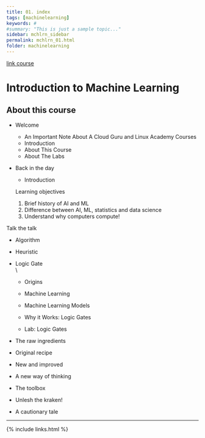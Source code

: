 ```yaml
---
title: 01. index
tags: [machinelearning]
keywords: #
#summary: "This is just a sample topic..."
sidebar: mchlrn_sidebar
permalink: mchlrn_01.html
folder: machinelearning
---
```


[link course](https://linuxacademy.com/cp/coursescheduler/view/id/492070)

# Introduction to Machine Learning

## About this course

* Welcome
    - An Important Note About A Cloud Guru and Linux Academy Courses
    - Introduction
    - About This Course
    - About The Labs

* Back in  the day
    - Introduction

    Learning objectives
    1. Brief history of AI and ML
    2. Difference between AI, ML, statistics and data science
    3. Understand why computers compute!

 Talk the talk
*  Algorithm
* Heuristic
* Logic Gate
\
\


    - Origins



    - Machine Learning
    - Machine Learning Models
    - Why it Works: Logic Gates
    - Lab: Logic Gates

* The raw ingredients
* Original recipe
* New and improved
* A new way of thinking
* The toolbox
* Unlesh the kraken!
* A cautionary tale




---


{% include links.html %}